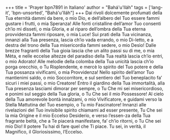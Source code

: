 +++
title = 'Prayer bpn7891 in Italiano'
author = "Bahá'u'lláh"
tags = ['lang-it', 'bpn-unsorted', "Bahá'u'lláh"]
+++
Dai rivoli dolcemente profumati della Tua eternità dammi da bere, o mio Dio, e dell’albero del Tuo essere fammi gustare i frutti, o mia Speranza! Alle fonti cristalline dell’amor Tuo consenti ch’io mi disseti, o mia Gloria, e al riparo dell’ombra della Tua eterna provvidenza fammi riposare, o mia Luce! Sui prati della Tua vicinanza, innanzi alla Tua presenza, lascia ch’io vada errando, o mio Di-letto, e a destra del trono della Tua misericordia fammi sedere, o mio Desìo! Dalle brezze fragranti della Tua gioia lascia che un alito passi su di me, o mia Mèta, e nelle eccelse altezze del paradiso della Tua realtà lascia ch’io entri, o mio Adorato! Alle melodie della colomba della Tua unicità lascia ch’io porga orecchio, o Tu Risplendente, e mercè lo spirito del Tuo potere e della Tua possanza vivificami, o mia Provvidenza! Nello spirito dell’amor Tuo mantienimi saldo, o mio Soccorritore, e sul sentiero del Tuo beneplacito fa’ sicuri i miei passi, o mio Creatore! Entro il giardino della Tua immortalità, alla Tua presenza lasciami dimorar per sempre, o Tu Che mi sei misericordioso, e ponimi sul seggio della Tua gloria, o Tu Che sei il mio Possessore! Al cielo della Tua amorevole bontà innalzami, o mio Vivificatore, e guidami verso la Stella Mattutina del Tuo esempio, o Tu mio Fascinatore! Innanzi alle rivelazioni del Tuo invisibile spirito chiamami ad esser presente, Tu Che sei la mia Origine e il mio Eccelso Desiderio, e verso l’essen-za della Tua fragrante beltà, che a Te piacerà manifestare, fa’ ch’io ritorni, o Tu Che sei mio Dio! 
Il potere Tu hai di fare quel che Ti piace. Tu sei, in verità, il Magnifico, il Gloriosissimo, l’Eccelso.
